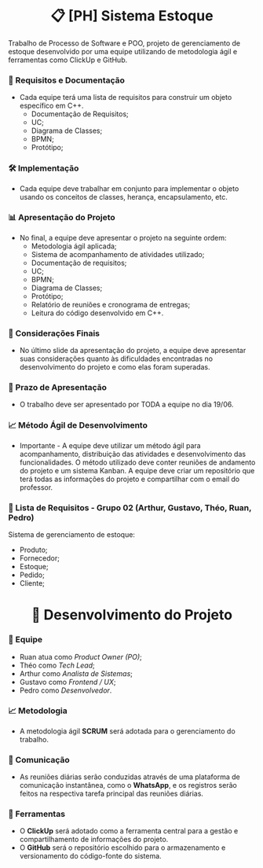 <div align="center">

# :clipboard: [PH] Sistema Estoque

</div>

Trabalho de Processo de Software e POO, projeto de gerenciamento de estoque desenvolvido por uma equipe utilizando de metodologia ágil e ferramentas como ClickUp e GitHub.

### :bookmark_tabs: Requisitos e Documentação
- Cada equipe terá uma lista de requisitos para construir um objeto específico em C++.
  - Documentação de Requisitos;
  - UC;
  - Diagrama de Classes;
  - BPMN;
  - Protótipo;

### :hammer_and_wrench: Implementação
- Cada equipe deve trabalhar em conjunto para implementar o objeto usando os conceitos de classes, herança, encapsulamento, etc.

### :bar_chart: Apresentação do Projeto
- No final, a equipe deve apresentar o projeto na seguinte ordem:
  - Metodologia ágil aplicada;
  - Sistema de acompanhamento de atividades utilizado;
  - Documentação de requisitos;
  - UC;
  - BPMN;
  - Diagrama de Classes;
  - Protótipo;
  - Relatório de reuniões e cronograma de entregas;
  - Leitura do código desenvolvido em C++.

### :thought_balloon: Considerações Finais
- No último slide da apresentação do projeto, a equipe deve apresentar suas considerações quanto às dificuldades encontradas no desenvolvimento do projeto e como elas foram superadas.

### :calendar: Prazo de Apresentação
- O trabalho deve ser apresentado por TODA a equipe no dia 19/06.

### :chart_with_upwards_trend: Método Ágil de Desenvolvimento
- Importante - A equipe deve utilizar um método ágil para acompanhamento, distribuição das atividades e desenvolvimento das funcionalidades. O método utilizado deve conter reuniões de andamento do projeto e um sistema Kanban. A equipe deve criar um repositório que terá todas as informações do projeto e compartilhar com o email do professor.

### :page_with_curl: Lista de Requisitos - Grupo 02 (Arthur, Gustavo, Théo, Ruan, Pedro)
Sistema de gerenciamento de estoque:

- Produto;
- Fornecedor;
- Estoque;
- Pedido;
- Cliente;

<div align="center">

# :rocket: Desenvolvimento do Projeto

</div>


### :busts_in_silhouette: Equipe
- Ruan atua como *Product Owner (PO)*;
- Théo como *Tech Lead*;
- Arthur como *Analista de Sistemas*;
- Gustavo como *Frontend / UX*;
- Pedro como *Desenvolvedor*.

### :chart_with_upwards_trend: Metodologia
- A metodologia ágil **SCRUM** será adotada para o gerenciamento do trabalho.

### :mega: Comunicação
- As reuniões diárias serão conduzidas através de uma plataforma de comunicação instantânea, como o **WhatsApp**, e os registros serão feitos na respectiva tarefa principal das reuniões diárias.

### :toolbox: Ferramentas
- O **ClickUp** será adotado como a ferramenta central para a gestão e compartilhamento de informações do projeto. 
- O **GitHub** será o repositório escolhido para o armazenamento e versionamento do código-fonte do sistema.
